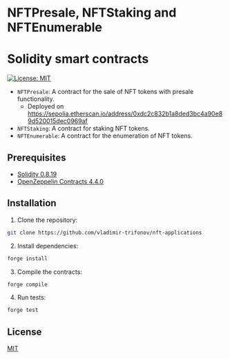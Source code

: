 # NFTPresale, NFTStaking and NFTEnumerable 
# Solidity smart contracts

[![License: MIT](https://img.shields.io/badge/License-MIT-yellow.svg)](https://opensource.org/licenses/MIT)

- `NFTPresale`: A contract for the sale of NFT tokens with presale functionality.
  - Deployed on https://sepolia.etherscan.io/address/0xdc2c832b1a8ded3bc4a90e89d520015dec0969af
- `NFTStaking`: A contract for staking NFT tokens.
- `NFTEnumerable`: A contract for the enumeration of NFT tokens.

## Prerequisites

- [Solidity 0.8.19](https://solidity.readthedocs.io/en/v0.8.19/)
- [OpenZeppelin Contracts 4.4.0](https://github.com/OpenZeppelin/openzeppelin-contracts/releases/tag/v4.4.0)

## Installation

1. Clone the repository:

```bash
git clone https://github.com/vladimir-trifonov/nft-applications
```

2. Install dependencies:

```bash
forge install
```

3. Compile the contracts:

```bash
forge compile
```

4. Run tests:

```bash
forge test
```

## License

[MIT](https://choosealicense.com/licenses/mit/)
